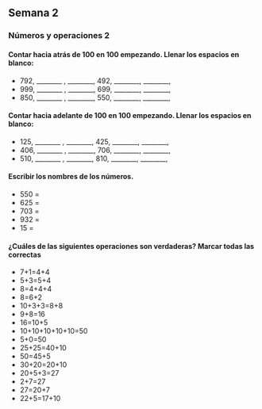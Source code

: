 ## Semana 2
### Números y operaciones 2
#### Contar hacia atrás de 100 en 100 empezando. Llenar los espacios en blanco:

- 792, ________ , ________, 492, ________,  ________,
- 999, ________ , ________, 699, ________,  ________,
- 850, ________ , ________, 550, ________,  ________,

#### Contar hacia adelante de 100 en 100 empezando. Llenar los espacios en blanco:

- 125, ________ , ________, 425, ________, ________,
- 406, ________ , ________, 706, ________, ________,
- 510, ________ , ________, 810, ________, ________,

#### Escribir los nombres de los números.
- 550 = 
- 625 =
- 703 =
- 932 =
- 15 =

#### ¿Cuáles de las siguientes operaciones son verdaderas? Marcar todas las correctas

- 7+1=4+4
- 5+3=5+4
- 8=4+4+4
- 8=6+2
- 10+3+3=8+8
- 9+8=16
- 16=10+5
- 10+10+10+10+10=50
- 5+0=50
- 25+25=40+10
- 50=45+5
- 30+20=20+10
- 20+5+3=27
- 2+7=27
- 27=20+7
- 22+5=17+10